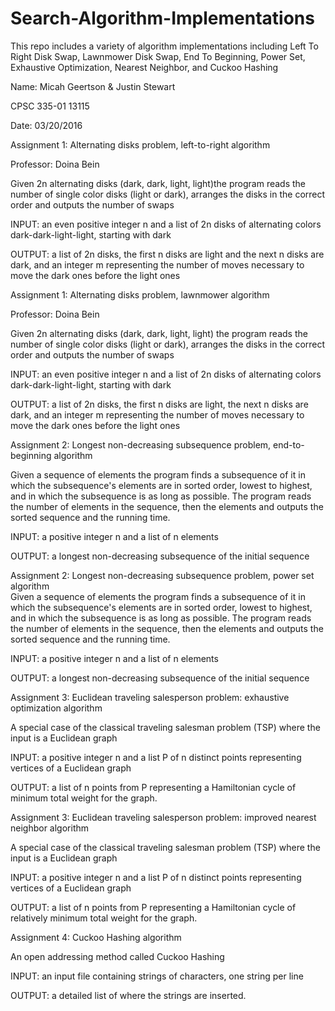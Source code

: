 # Search-Algorithm-Implementations
This repo includes a variety of algorithm implementations including Left To Right Disk Swap, Lawnmower Disk Swap, End To Beginning, Power Set, Exhaustive Optimization, Nearest Neighbor, and Cuckoo Hashing 

                                                         
Name: Micah Geertson & Justin Stewart

CPSC 335-01 13115

Date: 03/20/2016




Assignment 1: Alternating disks problem, left-to-right algorithm

Professor: Doina Bein

Given 2n alternating disks (dark, dark, light, light)the program reads the number of single color disks (light or dark), arranges the disks in the correct order and outputs the number of swaps

INPUT: an even positive integer n and a list of 2n disks of alternating colors dark-dark-light-light, starting with dark

OUTPUT: a list of 2n disks, the first n disks are light and the next n disks are dark, and an integer m representing the number of moves necessary to move the dark ones before the light ones




Assignment 1: Alternating disks problem, lawnmower algorithm

Professor: Doina Bein

Given 2n alternating disks (dark, dark, light, light) the program reads the number of single color disks (light or dark), arranges the disks in the correct order and outputs the number of swaps

INPUT: an even positive integer n and a list of 2n disks of alternating colors dark-dark-light-light, starting with dark

OUTPUT: a list of 2n disks, the first n disks are light, the next n disks are dark, and an integer m representing the number of moves necessary to move the dark ones before the light ones

Assignment 2: Longest non-decreasing subsequence problem, end-to-beginning algorithm   

Given a sequence of elements the program finds a subsequence of it in which the subsequence's elements are in sorted order, lowest to highest, and in which the subsequence is as long as possible. The program reads the number of elements in the sequence, then the elements and outputs the sorted sequence and the running time.

INPUT: a positive integer n and a list of n elements  

OUTPUT: a longest non-decreasing subsequence of the initial sequence   

Assignment 2: Longest non-decreasing subsequence problem, power set algorithm                                                                   
Given a sequence of elements the program finds a subsequence of it in which the subsequence's elements are in sorted order, lowest to highest, and in which the subsequence is as long as possible. The program reads the number of elements in the sequence, then the elements and outputs the sorted sequence and the running time. 

INPUT: a positive integer n and a list of n elements  

OUTPUT: a longest non-decreasing subsequence of the initial sequence 

Assignment 3: Euclidean traveling salesperson problem: exhaustive optimization algorithm

A special case of the classical traveling salesman problem (TSP) where the input is a Euclidean graph

INPUT: a positive integer n and a list P of n distinct points representing vertices of a Euclidean graph

OUTPUT: a list of n points from P representing a Hamiltonian cycle of minimum total weight for the graph.

Assignment 3: Euclidean traveling salesperson problem: improved nearest neighbor algorithm

A special case of the classical traveling salesman problem (TSP) where the input is a Euclidean graph

INPUT: a positive integer n and a list P of n distinct points representing vertices of a Euclidean graph

OUTPUT: a list of n points from P representing a Hamiltonian cycle of relatively minimum total weight for the graph.

Assignment 4: Cuckoo Hashing algorithm

An open addressing method called Cuckoo Hashing

INPUT: an input file containing strings of characters, one string per line

OUTPUT: a detailed list of where the strings are inserted. 
